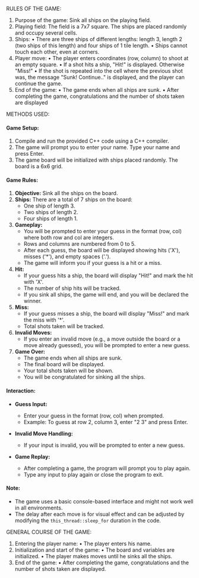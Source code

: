 RULES OF THE GAME:
1. Purpose of the game: Sink all ships on the playing field.
2. Playing field: The field is a 7x7 square. The ships are placed randomly and occupy several cells.
3. Ships:
   • There are three ships of different lengths: length 3, length 2 (two ships of this length) and four ships of 1 tile length.
   • Ships cannot touch each other, even at corners.
4. Player move:
   • The player enters coordinates (row, column) to shoot at an empty square.
   • If a shot hits a ship, "Hit!" is displayed. Otherwise "Miss!"
   • If the shot is repeated into the cell where the previous shot was, the message "Sunk! Continue.." is displayed, and the player can continue the game.
5. End of the game:
   • The game ends when all ships are sunk.
   • After completing the game, congratulations and the number of shots taken are displayed
   

METHODS USED:
#### Game Setup:
1. Compile and run the provided C++ code using a C++ compiler.
2. The game will prompt you to enter your name. Type your name and press Enter.
3. The game board will be initialized with ships placed randomly. The board is a 6x6 grid.

#### Game Rules:
1. **Objective:** Sink all the ships on the board.
2. **Ships:** There are a total of 7 ships on the board:
   - One ship of length 3.
   - Two ships of length 2.
   - Four ships of length 1.
3. **Gameplay:**
   - You will be prompted to enter your guess in the format (row, col) where both row and col are integers.
   - Rows and columns are numbered from 0 to 5.
   - After each guess, the board will be displayed showing hits ('X'), misses ('*'), and empty spaces ('.').
   - The game will inform you if your guess is a hit or a miss.
4. **Hit:**
   - If your guess hits a ship, the board will display "Hit!" and mark the hit with 'X'.
   - The number of ship hits will be tracked.
   - If you sink all ships, the game will end, and you will be declared the winner.
5. **Miss:**
   - If your guess misses a ship, the board will display "Miss!" and mark the miss with '*'.
   - Total shots taken will be tracked.
6. **Invalid Moves:**
   - If you enter an invalid move (e.g., a move outside the board or a move already guessed), you will be prompted to enter a new guess.
7. **Game Over:**
   - The game ends when all ships are sunk.
   - The final board will be displayed.
   - Your total shots taken will be shown.
   - You will be congratulated for sinking all the ships.

#### Interaction:
- **Guess Input:**
  - Enter your guess in the format (row, col) when prompted.
  - Example: To guess at row 2, column 3, enter "2 3" and press Enter.

- **Invalid Move Handling:**
  - If your input is invalid, you will be prompted to enter a new guess.

- **Game Replay:**
  - After completing a game, the program will prompt you to play again.
  - Type any input to play again or close the program to exit.

#### Note:
- The game uses a basic console-based interface and might not work well in all environments.
- The delay after each move is for visual effect and can be adjusted by modifying the `this_thread::sleep_for` duration in the code.


GENERAL COURSE OF THE GAME:
1. Entering the player name:
   • The player enters his name.
2. Initialization and start of the game:
   • The board and variables are initialized.
   • The player makes moves until he sinks all the ships.
3. End of the game:
   • After completing the game, congratulations and the number of shots taken are displayed.
